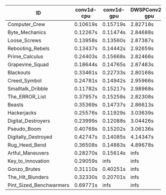 |ID|conv1d-cpu|conv1d-gpu|DWSPConv2D-gpu|gemm-gpu|avg|
|-|-|-|-|-|-|
|Computer_Crew|0.10619s|0.15719s|2.82718s|1.68943s|1.19500s|
|Byte_Mechanics|0.12267s|0.11474s|2.84688s|1.80206s|1.22159s|
|Loose_Screws|0.13958s|0.13560s|2.87387s|1.75425s|1.22582s|
|Rebooting_Rebels|0.13437s|0.14442s|2.92659s|1.71330s|1.22967s|
|Prime_Calculus|0.24403s|0.15668s|2.82466s|1.70795s|1.23333s|
|Grapevine_Squad|0.18644s|0.14765s|2.87483s|1.75564s|1.24114s|
|Blackouts|0.33461s|0.22733s|2.80168s|1.68892s|1.26314s|
|Creed_Symbol|0.24781s|0.14942s|2.95966s|1.71458s|1.26787s|
|Smalltalk_Dribble|0.11782s|0.15217s|2.98968s|1.90571s|1.29134s|
|The_ERROR_List|0.37957s|0.15258s|2.82308s|1.90271s|1.31449s|
|Beasts|0.35369s|0.14737s|2.86613s|1.94131s|1.32712s|
|Hackerjacks|0.25576s|0.11929s|3.03639s|1.90351s|1.32874s|
|Digital_Destroyers|0.23999s|0.12088s|3.04426s|1.92375s|1.33222s|
|Pseudo_Boom|0.40769s|0.15202s|3.06136s|1.90955s|1.38265s|
|Digitally_Destroyed|0.42747s|0.14085s|4.14347s|2.51034s|1.80553s|
|Rug_Heed_Bend|0.36508s|0.14883s|4.89678s|4.35688s|2.44189s|
|Artful_Maneuvers|0.28270s|0.15614s|infs|1.69479s|infs|
|Key_to_Innovation|0.29059s|infs|infs|2.56950s|infs|
|Gonzo_Brutes|0.31110s|0.40251s|infs|4.34640s|infs|
|The_Hit_Blunders|0.32330s|0.20701s|infs|1.89491s|infs|
|Pint_Sized_Benchwarmers|0.69771s|infs|infs|4.43743s|infs|

